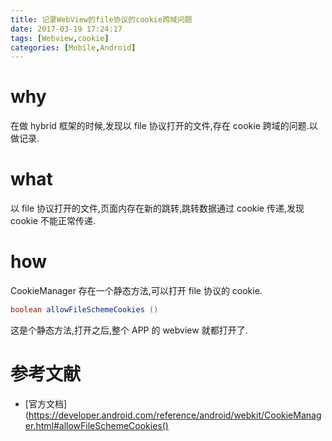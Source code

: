 ```yaml
---
title: 记录WebView的file协议的cookie跨域问题
date: 2017-03-19 17:24:17
tags: [Webview,cookie]
categories: [Mobile,Android]
---
```

# why

在做 hybrid 框架的时候,发现以 file 协议打开的文件,存在 cookie 跨域的问题.以做记录.


# what 
以 file 协议打开的文件,页面内存在新的跳转,跳转数据通过 cookie 传递,发现cookie 不能正常传递.

# how
CookieManager 存在一个静态方法,可以打开 file 协议的 cookie.
```java
boolean allowFileSchemeCookies ()
```
这是个静态方法,打开之后,整个 APP 的 webview 就都打开了.


# 参考文献
* [官方文档](https://developer.android.com/reference/android/webkit/CookieManager.html#allowFileSchemeCookies()



